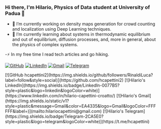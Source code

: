 ### Hi there, I'm Hilario, Physics of Data student at University of Padua 👋

- 🔭 I’m currently working on density maps generation for crowd counting and localization using Deep Learning techniques.
- 🌱 I’m currently learning about systems in thermodynamic equilibrium and out of equilibrium, diffusion processes, and, more in general, about the physics of complex systems.

-⚡ In my free time I read tech articles and go hiking.

  [![GitHub](https://img.shields.io/github/followers/RinaldiLuca?label=follow&style=social)]([profile])
  [![LinkedIn](https://img.shields.io/badge/LinkedIn-0077B5?style=plastic&logo=linkedin&logoColor=white)]([linkedin])
  [![Gmail](https://img.shields.io/static/v1?style=plastic&message=Gmail&color=EA4335&logo=Gmail&logoColor=FFFFFF&label=)]([mail])
  [![Telegram](https://img.shields.io/badge/Telegram-2CA5E0?style=plastic&logo=telegram&logoColor=white)]([telegram)
<div id="badges">
  [![GitHub hcapettini2](https://img.shields.io/github/followers/RinaldiLuca?label=follow&style=social)](https://github.com/hcapettini2)
  [![Hilario's LinkedIn](https://img.shields.io/badge/LinkedIn-0077B5?style=plastic&logo=linkedin&logoColor=white)](https://www.linkedin.com/in/hilario-capettini-croatto/)
  [![Hilario's Gmail](https://img.shields.io/static/v1?style=plastic&message=Gmail&color=EA4335&logo=Gmail&logoColor=FFFFFF&label=)](mailto:hilariocapettini@gmail.com)
  [![Hilario's Telegram](https://img.shields.io/badge/Telegram-2CA5E0?style=plastic&logo=telegram&logoColor=white)](https://t.me/hcapettini)
  
<div />

<!--
**hcapettini2/hcapettini2** is a ✨ _special_ ✨ repository because its `README.md` (this file) appears on your GitHub profile.

Here are some ideas to get you started:

- 🔭 I’m currently working on ...
- 🌱 I’m currently learning ...
- 👯 I’m looking to collaborate on ...
- 🤔 I’m looking for help with ...
- 💬 Ask me about ...
- 📫 How to reach me: ...
- 😄 Pronouns: ...
- ⚡ Fun fact: ...
-->


